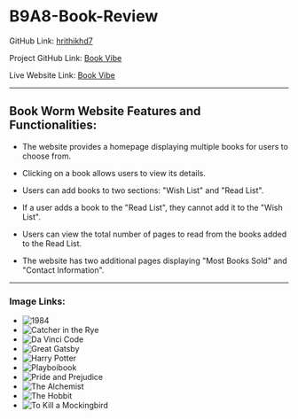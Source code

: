 # B9A8-Book-Review

GitHub Link: [hrithikhd7](https://github.com/hrithikhd7)

Project GitHub Link: [Book Vibe](https://github.com/programming-hero-web-course-4/b9a8-book-vibe-hrithikhd7)

Live Website Link: [Book Vibe](https://imminent-sister.surge.sh/)

---

## Book Worm Website Features and Functionalities:

- The website provides a homepage displaying multiple books for users to choose from.

- Clicking on a book allows users to view its details.

- Users can add books to two sections: "Wish List" and "Read List".

- If a user adds a book to the "Read List", they cannot add it to the "Wish List".

- Users can view the total number of pages to read from the books added to the Read List.

- The website has two additional pages displaying "Most Books Sold" and "Contact Information".

---

### Image Links:

- ![1984](https://i.ibb.co/QdF6LLm/1984.jpg)
- ![Catcher in the Rye](https://i.ibb.co/qpqCRzs/catcher-in-the-rye.jpg)
- ![Da Vinci Code](https://i.ibb.co/cFZ3rP9/da-vinci-code.jpg)
- ![Great Gatsby](https://i.ibb.co/ypvd6b1/great-gatsby.jpg)
- ![Harry Potter](https://i.ibb.co/HzSJR26/harry-potter.jpg)
- ![Playboibook](https://i.ibb.co/Qdhf5w1/playboibook.png)
- ![Pride and Prejudice](https://i.ibb.co/wM24xRV/pride-and-prejudice.jpg)
- ![The Alchemist](https://i.ibb.co/q12Cvpg/the-alchemist.jpg)
- ![The Hobbit](https://i.ibb.co/YpW42yH/the-hobbit.jpg)
- ![To Kill a Mockingbird](https://i.ibb.co/85MdpPQ/to-kill-a-mockingbird.jpg)
